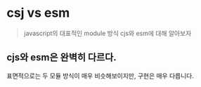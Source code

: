 # csj vs esm

> javascript의 대표적인 module 방식 cjs와 esm에 대해 알아보자

## cjs와 esm은 완벽히 다르다.

표면적으로는 두 모듈 방식이 매우 비슷해보이지만, 구현은 매우 다릅니다.
